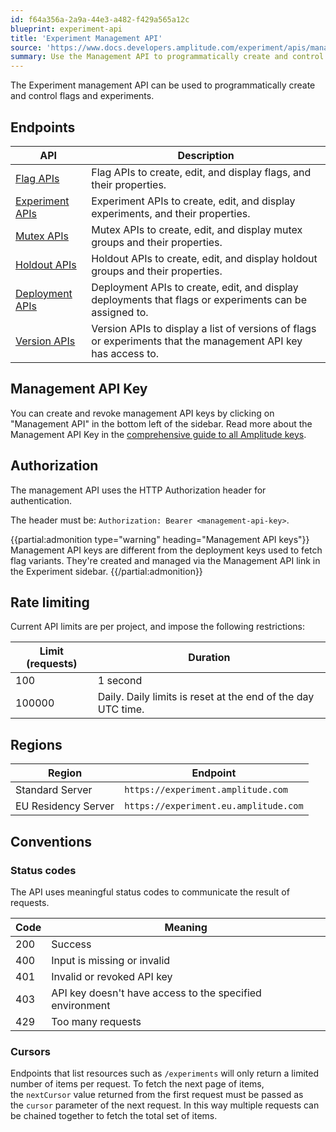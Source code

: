 ```yaml
---
id: f64a356a-2a9a-44e3-a482-f429a565a12c
blueprint: experiment-api
title: 'Experiment Management API'
source: 'https://www.docs.developers.amplitude.com/experiment/apis/management-api/'
summary: Use the Management API to programmatically create and control flags and experiments.
---
```

The Experiment management API can be used to programmatically create and control flags and experiments.

## Endpoints

| <div class="big-column">API</div> | Description |
| --- | --- |
|[Flag APIs](/docs/apis/experiment/experiment-management-api-flags)| Flag APIs to create, edit, and display flags, and their properties.  |
|[Experiment APIs](/docs/apis/experiment/experiment-management-api-experiments)| Experiment APIs to create, edit, and display experiments, and their properties.  |
|[Mutex APIs](/docs/apis/experiment/experiment-management-api-mutexs)| Mutex APIs to create, edit, and display mutex groups and their properties. |
|[Holdout APIs](/docs/apis/experiment/experiment-management-api-holdouts)| Holdout APIs to create, edit, and display holdout groups and their properties. |
|[Deployment APIs](/docs/apis/experiment/experiment-management-api-deployments)| Deployment APIs to create, edit, and display deployments that flags or experiments can be assigned to. |
|[Version APIs](/docs/apis/experiment/experiment-management-api-version-endpoints)| Version APIs to display a list of versions of flags or experiments that the management API key has access to. |


## Management API Key

You can create and revoke management API keys by clicking on "Management API" in the bottom left of the sidebar. Read more about the Management API Key in the [comprehensive guide to all Amplitude keys](/docs/apis/keys-and-tokens).

## Authorization

The management API uses the HTTP Authorization header for authentication.

The header must be: `Authorization: Bearer <management-api-key>`.

{{partial:admonition type="warning" heading="Management API keys"}}
Management API keys are different from the deployment keys used to fetch flag variants. They're created and managed via the Management API link in the Experiment sidebar.
{{/partial:admonition}}

## Rate limiting

Current API limits are per project, and impose the following restrictions:

| Limit (requests) | Duration |
| --- | --- |
| 100 | 1 second |
| 100000 | Daily. Daily limits is reset at the end of the day UTC time. |

## Regions

| Region | Endpoint |
| --- | --- |
| Standard Server | `https://experiment.amplitude.com` |
| EU Residency Server | `https://experiment.eu.amplitude.com` |

## Conventions

### Status codes

The API uses meaningful status codes to communicate the result of requests.

| Code | Meaning |
| --- | --- |
| 200 | Success |
| 400 | Input is missing or invalid |
| 401 | Invalid or revoked API key |
| 403 | API key doesn't have access to the specified environment |
| 429 |Too many requests |

### Cursors

Endpoints that list resources such as `/experiments` will only return a limited number of items per request. To fetch the next page of items, the `nextCursor` value returned from the first request must be passed as the `cursor` parameter of the next request. In this way multiple requests can be chained together to fetch the total set of items.

